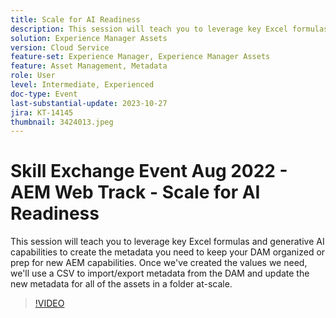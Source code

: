 ```yaml
---
title: Scale for AI Readiness
description: This session will teach you to leverage key Excel formulas and generative AI capabilities to create the metadata you need to keep your DAM organized or prep for new AEM capabilities. Once we've created the values we need, we'll use a CSV to import/export metadata from the DAM and update the new metadata for all of the assets in a folder at-scale.
solution: Experience Manager Assets
version: Cloud Service
feature-set: Experience Manager, Experience Manager Assets
feature: Asset Management, Metadata
role: User
level: Intermediate, Experienced
doc-type: Event
last-substantial-update: 2023-10-27
jira: KT-14145
thumbnail: 3424013.jpeg
---
```


# Skill Exchange Event Aug 2022 - AEM Web Track - Scale for AI Readiness

This session will teach you to leverage key Excel formulas and generative AI capabilities to create the metadata you need to keep your DAM organized or prep for new AEM capabilities. Once we've created the values we need, we'll use a CSV to import/export metadata from the DAM and update the new metadata for all of the assets in a folder at-scale.

>[!VIDEO](https://video.tv.adobe.com/v/3424013/?learn=on)